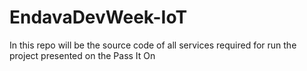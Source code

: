 # EndavaDevWeek-IoT
In this repo will be the source code of all services required for run the project presented on the Pass It On
